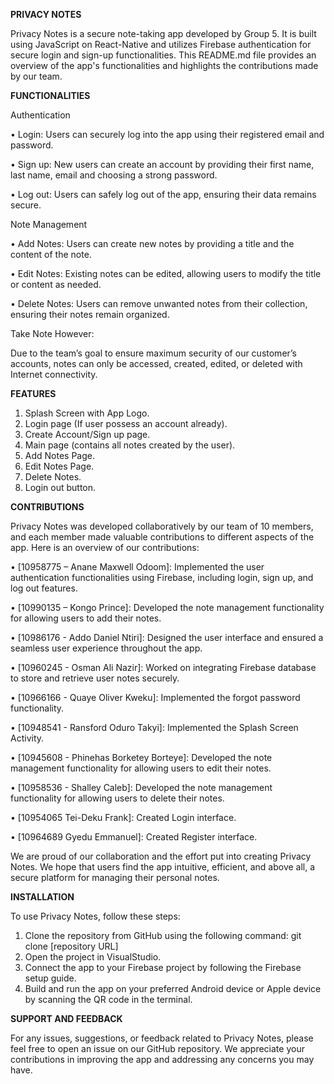 **PRIVACY NOTES**

Privacy Notes is a secure note-taking app developed by Group 5. It is built using JavaScript on React-Native and utilizes Firebase authentication for secure login and sign-up functionalities. 
This README.md file provides an overview of the app's functionalities and highlights the contributions made by our team.



**FUNCTIONALITIES**

Authentication 

• Login: Users can securely log into the app using their registered email and password.

• Sign up: New users can create an account by providing their first name, last name, email and choosing a strong password.

• Log out: Users can safely log out of the app, ensuring their data remains secure.


Note Management

• Add Notes: Users can create new notes by providing a title and the content of the note.

• Edit Notes: Existing notes can be edited, allowing users to modify the title or content as needed.

• Delete Notes: Users can remove unwanted notes from their collection, ensuring their notes remain organized.


Take Note However:

Due to the team’s goal to ensure maximum security of our customer’s accounts, notes can only be accessed, created, edited, or deleted with Internet connectivity.



**FEATURES**

1.	Splash Screen with App Logo.
2.	Login page (If user possess an account already).
3.	Create Account/Sign up page.
4.	Main page (contains all notes created by the user).
5.	Add Notes Page.
6.	Edit Notes Page.
7.	Delete Notes. 
8.	Login out button.




**CONTRIBUTIONS**

Privacy Notes was developed collaboratively by our team of 10 members, and each member made valuable contributions to different aspects of the app. Here is an overview of our contributions:

• [10958775 – Anane Maxwell Odoom]: Implemented the user authentication functionalities using Firebase, including login, sign up, and log out features.

• [10990135 – Kongo Prince]: Developed the note management functionality for allowing users to add their notes.

• [10986176 - Addo Daniel Ntiri]: Designed the user interface and ensured a seamless user experience throughout the app.

• [10960245 - Osman Ali Nazir]: Worked on integrating Firebase database to store and retrieve user notes securely.

• [10966166 - Quaye Oliver Kweku]: Implemented the forgot password functionality.

• [10948541 - Ransford Oduro Takyi]: Implemented the Splash Screen Activity.

• [10945608 - Phinehas Borketey Borteye]: Developed the note management functionality for allowing users to edit their notes.

• [10958536 - Shalley Caleb]: Developed the note management functionality for allowing users to delete their notes.

• [10954065 Tei-Deku Frank]: Created Login interface.

• [10964689 Gyedu Emmanuel]: Created Register interface.



We are proud of our collaboration and the effort put into creating Privacy Notes. We hope that users find the app intuitive, efficient, and above all, a secure platform for managing their personal notes.



**INSTALLATION**

To use Privacy Notes, follow these steps:

1.	Clone the repository from GitHub using the following command:
git clone [repository URL]
2.	Open the project in VisualStudio.
3.	Connect the app to your Firebase project by following the Firebase setup guide.
4.	Build and run the app on your preferred Android device or Apple device by scanning the QR code in the terminal.



**SUPPORT AND FEEDBACK**

For any issues, suggestions, or feedback related to Privacy Notes, please feel free to open an issue on our GitHub repository. We appreciate your contributions in improving the app and addressing any concerns you may have.

